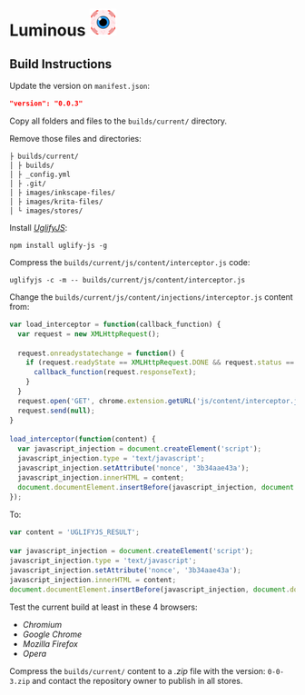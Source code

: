 # Luminous ![Icon](../images/icons/48.png)

## Build Instructions

Update the version on `manifest.json`:
```json
"version": "0.0.3"
```

Copy all folders and files to the `builds/current/` directory.

Remove those files and directories:
```
├ builds/current/
│ ├ builds/
│ ├ _config.yml
│ ├ .git/
│ ├ images/inkscape-files/
│ ├ images/krita-files/
│ └ images/stores/
```

Install [*UglifyJS*](https://github.com/mishoo/UglifyJS):
```shell
npm install uglify-js -g
```

Compress the `builds/current/js/content/interceptor.js` code:
```shell
uglifyjs -c -m -- builds/current/js/content/interceptor.js
```

Change the `builds/current/js/content/injections/interceptor.js` content from:

```javascript
var load_interceptor = function(callback_function) {
  var request = new XMLHttpRequest();

  request.onreadystatechange = function() {
    if (request.readyState == XMLHttpRequest.DONE && request.status == 200) {
      callback_function(request.responseText);
    }
  }
  request.open('GET', chrome.extension.getURL('js/content/interceptor.js'), true);
  request.send(null);
}

load_interceptor(function(content) {
  var javascript_injection = document.createElement('script');
  javascript_injection.type = 'text/javascript';
  javascript_injection.setAttribute('nonce', '3b34aae43a');
  javascript_injection.innerHTML = content;
  document.documentElement.insertBefore(javascript_injection, document.documentElement.firstChild);
});
```

To:
```javascript
var content = 'UGLIFYJS_RESULT';

var javascript_injection = document.createElement('script');
javascript_injection.type = 'text/javascript';
javascript_injection.setAttribute('nonce', '3b34aae43a');
javascript_injection.innerHTML = content;
document.documentElement.insertBefore(javascript_injection, document.documentElement.firstChild);
```

Test the current build at least in these 4 browsers:

- *Chromium*
- *Google Chrome*
- *Mozilla Firefox*
- *Opera*

Compress the `builds/current/` content to a *.zip* file with the version: `0-0-3.zip` and contact the repository owner to publish in all stores.
